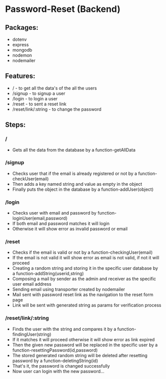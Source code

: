 # Password-Reset (Backend)

## Packages:

* dotenv 
* express
* mongodb
* nodemon
* nodemailer

## Features:
* / - to get all the data's of the all the users
* /signup - to signup a user
* /login - to login a user
* /reset - to sent a reset link
* /reset/link/:string - to change the password

## Steps:

### /
* Gets all the data from the database by a function-getAllData

### /signup
* Checks user that if the email is already registered or not by a function-checkUser(email)
* Then adds a key named string and value as empty in the object
* Finally puts the object in the database by a function-addUser(object)

### /login
* Checks user with email and password by function-loginUser(email,password)
* If both email and password matches it will login
* Otherwise it will show error as invalid password or email

### /reset
* Checks if the email is valid or not by a function-checkingUser(email)
* If the email is not valid it will show error as email is not valid, if not it will proceed
* Creating a random string and storing it in the specific user database by a function-addString(userid,string)
* Composing a mail by sender as the admin and receiver as the specific user email address
* Sending email using transporter created by nodemailer
* Mail sent with password reset link as the navigation to the reset form page
* Link will be sent with generated string as params for verification process

### /reset/link/:string
* Finds the user with the string and compares it by a function-findingUser(string)
* If it matches it will proceed otherwise it will show error as link expired
* Then the given new password will be replaced in the specific user by a function-resettingPassword(id,password)
* The stored generated random string will be deleted after resetting password by a function-deletingString(id)
* That's it, the password is changed successfully
* Now user can login with the new password...



